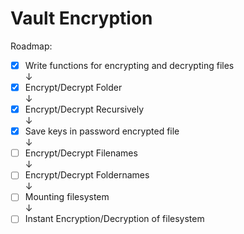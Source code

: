 # Vault Encryption
Roadmap:
- [x] Write functions for encrypting and decrypting files  
↓
- [x] Encrypt/Decrypt Folder  
↓
- [x] Encrypt/Decrypt Recursively  
↓
- [x] Save keys in password encrypted file  
↓
- [ ] Encrypt/Decrypt Filenames  
↓
- [ ] Encrypt/Decrypt Foldernames    
↓
- [ ] Mounting filesystem  
↓
- [ ] Instant Encryption/Decryption of filesystem  